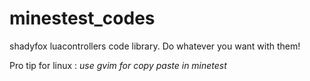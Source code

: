 # minestest_codes
shadyfox luacontrollers code library.
Do whatever you want with them!

Pro tip for linux : *use gvim for copy paste in minetest*
